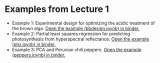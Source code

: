 # Examples from Lecture 1

* Example 1: Experimental design for optimizing the acidic treatment of the brown alga.
  [Open the example (bbdesign.ipynb) in binder.](https://mybinder.org/v2/gh/andersle/chemometrics/main?urlpath=/tree/lectures%2Flecture001%2Fbbdesign.ipynb)
* Example 2: Partial least squares regression for predicting photosynthesis
  from hyperspectral reflectance. [Open the example (plsr.ipynb) in binder.](https://mybinder.org/v2/gh/andersle/chemometrics/main?urlpath=/tree/lectures%2Flecture001%2Fplsr.ipynb)
* Example 3: PCA and Peruvian chili peppers. [Open the example (peppers.ipynb) in binder.](https://mybinder.org/v2/gh/andersle/chemometrics/main?urlpath=/tree/lectures%2Flecture001%2Fpeppers.ipynb)
